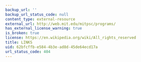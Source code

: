 ```yaml
---
backup_url: ''
backup_url_status_code: null
content_type: external-resource
external_url: http://web.mit.edu/mitpsc/programs/
has_external_license_warning: true
is_broken: true
license: https://en.wikipedia.org/wiki/All_rights_reserved
title: LINKS
uid: 62bfcffb-e584-4b3e-ad8d-45de64ecd17a
url_status_code: 404
---
```


